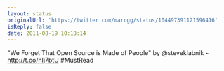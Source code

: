 ```yaml
---
layout: status
originalUrl: 'https://twitter.com/marcgg/status/104497391121596416'
isReply: false
date: 2011-08-19 10:18:14
---
```


"We Forget That Open Source is Made of People" by @steveklabnik ~ http://t.co/nIj7btU #MustRead
